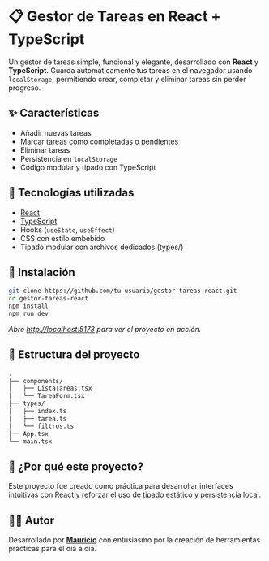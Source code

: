 
# 📋 Gestor de Tareas en React + TypeScript

Un gestor de tareas simple, funcional y elegante, desarrollado con **React** y **TypeScript**. Guarda automáticamente tus tareas en el navegador usando `localStorage`, permitiendo crear, completar y eliminar tareas sin perder progreso.

## ✨ Características

- Añadir nuevas tareas
- Marcar tareas como completadas o pendientes
- Eliminar tareas
- Persistencia en `localStorage`
- Código modular y tipado con TypeScript

## 🔧 Tecnologías utilizadas

- [React](https://react.dev/)
- [TypeScript](https://www.typescriptlang.org/)
- Hooks (`useState`, `useEffect`)
- CSS con estilo embebido
- Tipado modular con archivos dedicados (types/)

## 🚀 Instalación

```bash
git clone https://github.com/tu-usuario/gestor-tareas-react.git
cd gestor-tareas-react
npm install
npm run dev
```

_Abre [http://localhost:5173](http://localhost:5173) para ver el proyecto en acción._

## 📁 Estructura del proyecto

```bash
.
├── components/
│   ├── ListaTareas.tsx
│   └── TareaForm.tsx
├── types/
│   ├── index.ts
│   ├── tarea.ts
│   └── filtros.ts
├── App.tsx
└── main.tsx
```

## 🤔 ¿Por qué este proyecto?

Este proyecto fue creado como práctica para desarrollar interfaces intuitivas con React y reforzar el uso de tipado estático y persistencia local.

## 🧑‍💻 Autor

Desarrollado por [**Mauricio**](https://github.com/mauricioverar) con entusiasmo por la creación de herramientas prácticas para el día a día.

